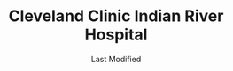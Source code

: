 ---
layout: location-page
date: Last Modified
description: "Local COVID-19 testing is available at Cleveland Clinic Indian River Hospital in Vero Beach, Florida, USA."
permalink: "locations/florida/vero-beach/cleveland-clinic-indian-river-hospital/"
tags:
  - locations
  - florida
title: Cleveland Clinic Indian River Hospital
uniqueName: cleveland-clinic-indian-river-hospital
state: Florida
stateAbbr: FL
hood: "Vero Beach"
address: "1000 36th St"
city: "Vero Beach"
zip: "32960"
zipsNearby: "33438 34945 34946 34947 34948 34949 34950 34951 34954 34979 34981 34982 34983 34952 34953 34984 34985 34986 34987 34988 33455 33475 34956 34957 34958 33458 33468 33469 33477 33478 33470 34972 34973 34974 33476 34990 34991 34992 34994 34995 34996 34997 33408 32920 32922 32923 32924 32926 32927 32931 32932 32948 32949 34739 33857 32950 32901 32902 32903 32904 32905 32906 32907 32908 32909 32910 32911 32912 32919 32925 32934 32935 32936 32937 32940 32941 32951 32952 32953 32954 32955 32956 32957 32958 32976 32978 33876 32959 32960 32961 32962 32963 32964 32965 32966 32967 32968 32969 32970 32971 33439" 
mapUrl: "http://maps.apple.com/?q=Cleveland+Clinic+Indian+River+Hospital&address=1000+36th+St,Vero+Beach,Florida,32960"
locationType: Drive-thru
phone: "772-226-4846"
website: "undefined"
onlineBooking: undefined
closed: undefined
closedUpdate: May 23rd, 2020
notes: "By appointment only. Requires phone screen."
days: Everyday
hours: 9AM-5PM
ctaMessage: Call 772-226-4846
ctaUrl: "tel:772-226-4846"
---